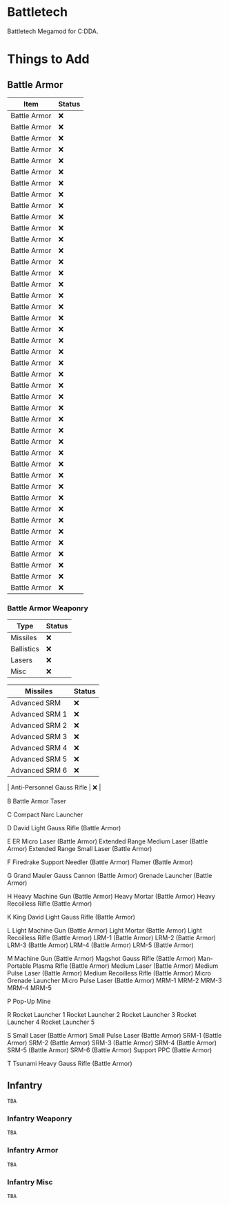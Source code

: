 # Battletech
Battletech Megamod for C:DDA.
# Things to Add
## Battle Armor

| Item | Status |
| ------ | ------ |
| Battle Armor | :x:|
| Battle Armor | :x:|
| Battle Armor | :x:|
| Battle Armor | :x:|
| Battle Armor | :x:|
| Battle Armor | :x:|
| Battle Armor | :x:|
| Battle Armor | :x:|
| Battle Armor | :x:|
| Battle Armor | :x:|
| Battle Armor | :x:|
| Battle Armor | :x:|
| Battle Armor | :x:|
| Battle Armor | :x:|
| Battle Armor | :x:|
| Battle Armor | :x:|
| Battle Armor | :x:|
| Battle Armor | :x:|
| Battle Armor | :x:|
| Battle Armor | :x:|
| Battle Armor | :x:|
| Battle Armor | :x:|
| Battle Armor | :x:|
| Battle Armor | :x:|
| Battle Armor | :x:|
| Battle Armor | :x:|
| Battle Armor | :x:|
| Battle Armor | :x:|
| Battle Armor | :x:|
| Battle Armor | :x:|
| Battle Armor | :x:|
| Battle Armor | :x:|
| Battle Armor | :x:|
| Battle Armor | :x:|
| Battle Armor | :x:|
| Battle Armor | :x:|
| Battle Armor | :x:|
| Battle Armor | :x:|
| Battle Armor | :x:|
| Battle Armor | :x:|
| Battle Armor | :x:|
| Battle Armor | :x:|
| Battle Armor | :x:|

### Battle Armor Weaponry
| Type | Status |
| ---- | ------ |
| Missiles | :x: |
| Ballistics | :x: |
| Lasers | :x: |
| Misc | :x: |

| Missiles | Status |
| -------- | ------ |
| Advanced SRM | :x: |
| Advanced SRM 1 | :x: |
| Advanced SRM 2 | :x: |
| Advanced SRM 3 | :x: |
| Advanced SRM 4 | :x: |
| Advanced SRM 5 | :x: |
| Advanced SRM 6 | :x: |


| Anti-Personnel Gauss Rifle | :x: |

B
Battle Armor Taser

C
Compact Narc Launcher

D
David Light Gauss Rifle (Battle Armor)

E
ER Micro Laser (Battle Armor)
Extended Range Medium Laser (Battle Armor)
Extended Range Small Laser (Battle Armor)

F
Firedrake Support Needler (Battle Armor)
Flamer (Battle Armor)

G
Grand Mauler Gauss Cannon (Battle Armor)
Grenade Launcher (Battle Armor)

H
Heavy Machine Gun (Battle Armor)
Heavy Mortar (Battle Armor)
Heavy Recoilless Rifle (Battle Armor)

K
King David Light Gauss Rifle (Battle Armor)

L
Light Machine Gun (Battle Armor)
Light Mortar (Battle Armor)
Light Recoilless Rifle (Battle Armor)
LRM-1 (Battle Armor)
LRM-2 (Battle Armor)
LRM-3 (Battle Armor)
LRM-4 (Battle Armor)
LRM-5 (Battle Armor)

M
Machine Gun (Battle Armor)
Magshot Gauss Rifle (Battle Armor)
Man-Portable Plasma Rifle (Battle Armor)
Medium Laser (Battle Armor)
Medium Pulse Laser (Battle Armor)
Medium Recoilless Rifle (Battle Armor)
Micro Grenade Launcher
Micro Pulse Laser (Battle Armor)
MRM-1
MRM-2
MRM-3
MRM-4
MRM-5

P
Pop-Up Mine

R
Rocket Launcher 1
Rocket Launcher 2
Rocket Launcher 3
Rocket Launcher 4
Rocket Launcher 5

S
Small Laser (Battle Armor)
Small Pulse Laser (Battle Armor)
SRM-1 (Battle Armor)
SRM-2 (Battle Armor)
SRM-3 (Battle Armor)
SRM-4 (Battle Armor)
SRM-5 (Battle Armor)
SRM-6 (Battle Armor)
Support PPC (Battle Armor)

T
Tsunami Heavy Gauss Rifle (Battle Armor)


## Infantry

```TBA```

### Infantry Weaponry

```TBA```

### Infantry Armor

```TBA```

### Infantry Misc

```TBA```

